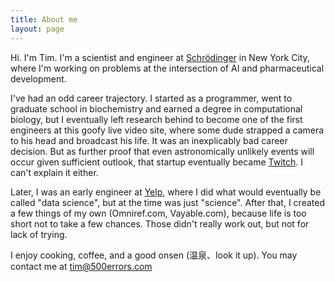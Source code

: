 ```yaml
---
title: About me
layout: page
---
```


Hi. I'm Tim. I'm a scientist and engineer at [Schr&ouml;dinger](https://www.schrodinger.com/) 
in New York City, where I'm working on problems at the intersection of AI and pharmaceutical 
development. 

I've had an odd career trajectory. I started as a programmer, went to graduate school
in biochemistry and earned a degree in computational biology, but I eventually 
left research behind to become one of the first engineers at this goofy live video site, 
where some dude strapped a camera to his head and broadcast his life. It was an inexplicably 
bad career decision. But as further proof that even astronomically unlikely events will 
occur given sufficient outlook, that startup eventually became [Twitch](https://twitch.tv). 
I can't explain it either.

Later, I was an early engineer at [Yelp](https://www.yelp.com), where I did what would
eventually be called "data science", but at the time was just "science". After that, 
I created a few things of my own (Omniref.com, Vayable.com), because life is too short
not to take a few chances. Those didn't really work out, but not for lack of trying. 

I enjoy cooking, coffee, and a good onsen (温泉、look it up). You may contact me at tim@500errors.com
